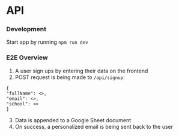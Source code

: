 # API

### Development
Start app by running `npm run dev`

### E2E Overview

1. A user sign ups by entering their data on the frontend
2. POST request is being made to `/api/signup`:
```
{
"fullName": <>,
"email": <>,
"school": <>
}
```
3. Data is appended to a Google Sheet document
4. On success, a personalized email is being sent back to the user


